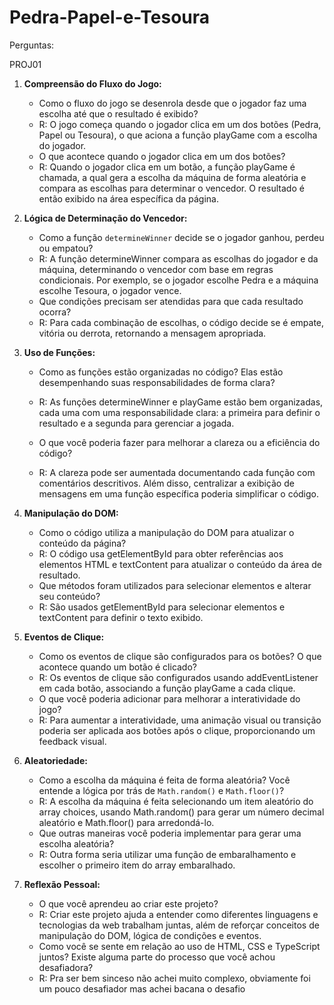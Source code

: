 # Pedra-Papel-e-Tesoura

Perguntas:

PROJ01
1. **Compreensão do Fluxo do Jogo:**
   - Como o fluxo do jogo se desenrola desde que o jogador faz uma escolha até que o resultado é exibido?
   - R: O jogo começa quando o jogador clica em um dos botões (Pedra, Papel ou Tesoura), o que aciona a função playGame com a escolha do jogador.
   - O que acontece quando o jogador clica em um dos botões?
   - R: Quando o jogador clica em um botão, a função playGame é chamada, a qual gera a escolha da máquina de forma aleatória e compara as escolhas para determinar o vencedor. O resultado é então exibido na área específica da página.

2. **Lógica de Determinação do Vencedor:**
   - Como a função `determineWinner` decide se o jogador ganhou, perdeu ou empatou?
   - R: A função determineWinner compara as escolhas do jogador e da máquina, determinando o vencedor com base em regras condicionais. Por exemplo, se o jogador escolhe Pedra e a máquina escolhe Tesoura, o jogador vence.
   - Que condições precisam ser atendidas para que cada resultado ocorra?
   - R: Para cada combinação de escolhas, o código decide se é empate, vitória ou derrota, retornando a mensagem apropriada.
   
3. **Uso de Funções:**
   - Como as funções estão organizadas no código? Elas estão desempenhando suas responsabilidades de forma clara?
   - R: As funções determineWinner e playGame estão bem organizadas, cada uma com uma responsabilidade clara: a primeira para definir o resultado e a segunda para gerenciar a jogada.
     
   - O que você poderia fazer para melhorar a clareza ou a eficiência do código?
   - R:  A clareza pode ser aumentada documentando cada função com comentários descritivos. Além disso, centralizar a exibição de mensagens em uma função específica poderia simplificar o código.

4. **Manipulação do DOM:**
   - Como o código utiliza a manipulação do DOM para atualizar o conteúdo da página?
   - R: O código usa getElementById para obter referências aos elementos HTML e textContent para atualizar o conteúdo da área de resultado.
   - Que métodos foram utilizados para selecionar elementos e alterar seu conteúdo?
   - R: São usados getElementById para selecionar elementos e textContent para definir o texto exibido.

5. **Eventos de Clique:**
   - Como os eventos de clique são configurados para os botões? O que acontece quando um botão é clicado?
   - R:  Os eventos de clique são configurados usando addEventListener em cada botão, associando a função playGame a cada clique.
   - O que você poderia adicionar para melhorar a interatividade do jogo?
   - R: Para aumentar a interatividade, uma animação visual ou transição poderia ser aplicada aos botões após o clique, proporcionando um feedback visual.

6. **Aleatoriedade:**
   - Como a escolha da máquina é feita de forma aleatória? Você entende a lógica por trás de `Math.random()` e `Math.floor()`?
   - R: A escolha da máquina é feita selecionando um item aleatório do array choices, usando Math.random() para gerar um número decimal aleatório e Math.floor() para arredondá-lo.
   - Que outras maneiras você poderia implementar para gerar uma escolha aleatória?
   - R: Outra forma seria utilizar uma função de embaralhamento e escolher o primeiro item do array embaralhado.

7. **Reflexão Pessoal:**
    - O que você aprendeu ao criar este projeto?
    - R: Criar este projeto ajuda a entender como diferentes linguagens e tecnologias da web trabalham juntas, além de reforçar conceitos de manipulação do DOM, lógica de condições e eventos.
    - Como você se sente em relação ao uso de HTML, CSS e TypeScript juntos? Existe alguma parte do processo que você achou desafiadora?
    - R: Pra ser bem sinceso não achei muito complexo, obviamente foi um pouco desafiador mas achei bacana o desafio
  




